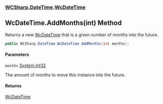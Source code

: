 ### [WCSharp.DateTime](WCSharp.DateTime.md 'WCSharp.DateTime').[WcDateTime](WCSharp.DateTime.WcDateTime.md 'WCSharp.DateTime.WcDateTime')

## WcDateTime.AddMonths(int) Method

Returns a new [WcDateTime](WCSharp.DateTime.WcDateTime.md 'WCSharp.DateTime.WcDateTime') that is a given number of months into the future.

```csharp
public WCSharp.DateTime.WcDateTime AddMonths(int months);
```
#### Parameters

<a name='WCSharp.DateTime.WcDateTime.AddMonths(int).months'></a>

`months` [System.Int32](https://docs.microsoft.com/en-us/dotnet/api/System.Int32 'System.Int32')

The amount of months to move this instance into the future.

#### Returns
[WcDateTime](WCSharp.DateTime.WcDateTime.md 'WCSharp.DateTime.WcDateTime')